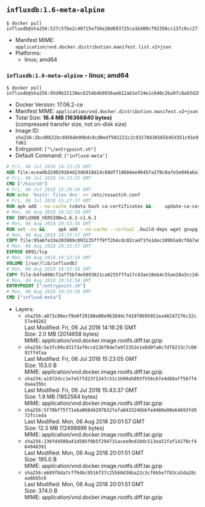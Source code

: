 ## `influxdb:1.6-meta-alpine`

```console
$ docker pull influxdb@sha256:527c57be2c40715e756e20d693725ca1b409cf92356cc137c9cc271ba85e2e11
```

-	Manifest MIME: `application/vnd.docker.distribution.manifest.list.v2+json`
-	Platforms:
	-	linux; amd64

### `influxdb:1.6-meta-alpine` - linux; amd64

```console
$ docker pull influxdb@sha256:95d9b15138ec6254b4b9936ae812ab1ef24e1c640c2ba97c8a93d2b53f49f6a1
```

-	Docker Version: 17.06.2-ce
-	Manifest MIME: `application/vnd.docker.distribution.manifest.v2+json`
-	Total Size: **16.4 MB (16366840 bytes)**  
	(compressed transfer size, not on-disk size)
-	Image ID: `sha256:2bcd0b22bcd456de99bdc8cd0edf502221c2c93270d36565b45d351c91e9fd61`
-	Entrypoint: `["\/entrypoint.sh"]`
-	Default Command: `["influxd-meta"]`

```dockerfile
# Fri, 06 Jul 2018 14:13:25 GMT
ADD file:eceadb32d029164d23db918d14c88df7186b6ee9645fa2f0c0a7e3e046a6a129 in / 
# Fri, 06 Jul 2018 14:13:25 GMT
CMD ["/bin/sh"]
# Fri, 06 Jul 2018 15:20:56 GMT
RUN echo 'hosts: files dns' >> /etc/nsswitch.conf
# Fri, 06 Jul 2018 15:27:37 GMT
RUN apk add --no-cache tzdata bash ca-certificates &&     update-ca-certificates
# Mon, 06 Aug 2018 19:52:50 GMT
ENV INFLUXDB_VERSION=1.6.1-c1.6.1
# Mon, 06 Aug 2018 19:53:56 GMT
RUN set -ex &&     apk add --no-cache --virtual .build-deps wget gnupg tar &&     for key in         05CE15085FC09D18E99EFB22684A14CF2582E0C5 ;     do         gpg --keyserver ha.pool.sks-keyservers.net --recv-keys "$key" ||         gpg --keyserver pgp.mit.edu --recv-keys "$key" ||         gpg --keyserver keyserver.pgp.com --recv-keys "$key" ;     done &&     wget --no-verbose https://dl.influxdata.com/enterprise/releases/influxdb-meta-${INFLUXDB_VERSION}-static_linux_amd64.tar.gz.asc &&     wget --no-verbose https://dl.influxdata.com/enterprise/releases/influxdb-meta-${INFLUXDB_VERSION}-static_linux_amd64.tar.gz &&     gpg --batch --verify influxdb-meta-${INFLUXDB_VERSION}-static_linux_amd64.tar.gz.asc influxdb-meta-${INFLUXDB_VERSION}-static_linux_amd64.tar.gz &&     mkdir -p /usr/src &&     tar -C /usr/src -xzf influxdb-meta-${INFLUXDB_VERSION}-static_linux_amd64.tar.gz &&     rm -f /usr/src/influxdb-*/influxdb-meta.conf &&     chmod +x /usr/src/influxdb-*/* &&     cp -a /usr/src/influxdb-*/* /usr/bin/ &&     rm -rf *.tar.gz* /usr/src /root/.gnupg &&     apk del .build-deps
# Mon, 06 Aug 2018 19:53:57 GMT
COPY file:95a6fe33e203909c093135fff9ff2b4cdc02ca4f1fe1dec109b5a9cf6b7a0946 in /etc/influxdb/influxdb-meta.conf 
# Mon, 06 Aug 2018 19:53:57 GMT
EXPOSE 8091/tcp
# Mon, 06 Aug 2018 19:53:58 GMT
VOLUME [/var/lib/influxdb]
# Mon, 06 Aug 2018 19:53:58 GMT
COPY file:b4fa000cf2aff5bf4e5093021ca6255fffa17c43ae18eb4c55ae28a3cc2dc281 in /entrypoint.sh 
# Mon, 06 Aug 2018 19:53:58 GMT
ENTRYPOINT ["/entrypoint.sh"]
# Mon, 06 Aug 2018 19:53:59 GMT
CMD ["influxd-meta"]
```

-	Layers:
	-	`sha256:a073c86ecf9e0f29180e80e9638d4c741970695851ea48247276c32c57e40282`  
		Last Modified: Fri, 06 Jul 2018 14:16:26 GMT  
		Size: 2.0 MB (2014658 bytes)  
		MIME: application/vnd.docker.image.rootfs.diff.tar.gzip
	-	`sha256:5e3fc09cd3173af0ccd136f8de7a9f2352e1e8d0fa0c7df8233c7c0092ff4faa`  
		Last Modified: Fri, 06 Jul 2018 15:23:05 GMT  
		Size: 153.0 B  
		MIME: application/vnd.docker.image.rootfs.diff.tar.gzip
	-	`sha256:a1972dcc1e7e57fd2371247c51c1b90a5093f556c67e4d88aff567f4daaa35bc`  
		Last Modified: Fri, 06 Jul 2018 15:43:37 GMT  
		Size: 1.9 MB (1852564 bytes)  
		MIME: application/vnd.docker.image.rootfs.diff.tar.gzip
	-	`sha256:5f70bf75f71e6a068d4297632fafa8433246bbfed480e00e64693fd972fcceda`  
		Last Modified: Mon, 06 Aug 2018 20:01:57 GMT  
		Size: 12.5 MB (12498896 bytes)  
		MIME: application/vnd.docker.image.rootfs.diff.tar.gzip
	-	`sha256:236fd4508a41d505f0b5f294731acee9ed10dc513ea51faf14270cf464940391`  
		Last Modified: Mon, 06 Aug 2018 20:01:51 GMT  
		Size: 195.0 B  
		MIME: application/vnd.docker.image.rootfs.diff.tar.gzip
	-	`sha256:e689f8da7cff94bc9516f37c25568d36ba22c3cf6b5e7f83ca5da28caa6bb5c6`  
		Last Modified: Mon, 06 Aug 2018 20:01:51 GMT  
		Size: 374.0 B  
		MIME: application/vnd.docker.image.rootfs.diff.tar.gzip
